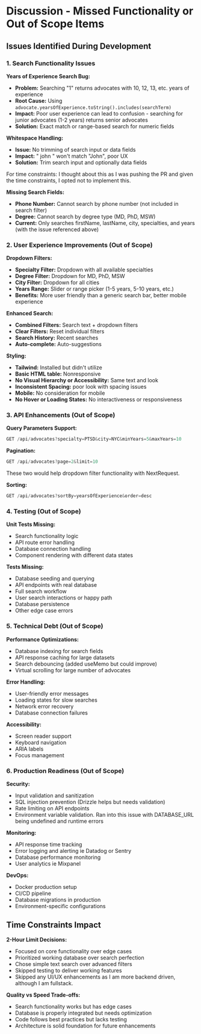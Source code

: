 # Discussion - Missed Functionality or Out of Scope Items

## Issues Identified During Development

### 1. Search Functionality Issues

**Years of Experience Search Bug:**
- **Problem:** Searching "1" returns advocates with 10, 12, 13, etc. years of experience
- **Root Cause:** Using `advocate.yearsOfExperience.toString().includes(searchTerm)` 
- **Impact:** Poor user experience can lead to confusion - searching for junior advocates (1-2 years) returns senior advocates
- **Solution:** Exact match or range-based search for numeric fields

 **Whitespace Handling:**
  - **Issue:** No trimming of search input or data
  fields
  - **Impact:** "  john  " won't match "John", poor UX
  - **Solution:** Trim search input and optionally data
  fields

  For time constraints: I thought about this as I was pushing the PR and given the time constraints, I opted not to implement this.

**Missing Search Fields:**
- **Phone Number:** Cannot search by phone number (not included in search filter)
- **Degree:** Cannot search by degree type (MD, PhD, MSW)
- **Current:** Only searches firstName, lastName, city, specialties, and years (with the issue referenced above)

### 2. User Experience Improvements (Out of Scope)

**Dropdown Filters:**
- **Specialty Filter:** Dropdown with all available specialties
- **Degree Filter:** Dropdown for MD, PhD, MSW
- **City Filter:** Dropdown for all cities
- **Years Range:** Slider or range picker (1-5 years, 5-10 years, etc.)
- **Benefits:** More user friendly than a generic search bar, better mobile experience

**Enhanced Search:**
- **Combined Filters:** Search text + dropdown filters
- **Clear Filters:** Reset individual filters
- **Search History:** Recent searches
- **Auto-complete:** Auto-suggestions

**Styling:**
- **Tailwind:** Installed but didn't utilize
- **Basic HTML table:** Nonresponsive
- **No Visual Hierarchy or Accessibility:** Same text and look
- **Inconsistent Spacing:** poor look with spacing issues
- **Mobile:** No consideration for mobile
- **No Hover or Loading States:** No interactiveness or responsiveness

### 3. API Enhancements (Out of Scope)

**Query Parameters Support:**
```typescript
GET /api/advocates?specialty=PTSD&city=NYC&minYears=5&maxYears=10
```


**Pagination:**
```typescript
GET /api/advocates?page=2&limit=10
```

These two would help dropdown filter functionality with NextRequest.

**Sorting:**
```typescript
GET /api/advocates?sortBy=yearsOfExperience&order=desc
```

### 4. Testing (Out of Scope)

**Unit Tests Missing:**
- Search functionality logic
- API route error handling  
- Database connection handling
- Component rendering with different data states

**Tests Missing:**
- Database seeding and querying
- API endpoints with real database
- Full search workflow
- User search interactions or happy path
- Database persistence
- Other edge case errors

### 5. Technical Debt (Out of Scope)

**Performance Optimizations:**
- Database indexing for search fields
- API response caching for large datasets
- Search debouncing (added useMemo but could improve)
- Virtual scrolling for large number of advocates

**Error Handling:**
- User-friendly error messages
- Loading states for slow searches
- Network error recovery
- Database connection failures

**Accessibility:**
- Screen reader support
- Keyboard navigation
- ARIA labels
- Focus management

### 6. Production Readiness (Out of Scope)

**Security:**
- Input validation and sanitization
- SQL injection prevention (Drizzle helps but needs validation)
- Rate limiting on API endpoints
- Environment variable validation. Ran into this issue with DATABASE_URL being undefined and runtime errors

**Monitoring:**
- API response time tracking
- Error logging and alerting ie Datadog or Sentry
- Database performance monitoring
- User analytics ie Mixpanel

**DevOps:**
- Docker production setup
- CI/CD pipeline
- Database migrations in production
- Environment-specific configurations

## Time Constraints Impact

**2-Hour Limit Decisions:**
- Focused on core functionality over edge cases
- Prioritized working database over search perfection
- Chose simple text search over advanced filters
- Skipped testing to deliver working features
- Skipped any UI/UX enhancements as I am more backend driven, although I am fullstack.

**Quality vs Speed Trade-offs:**
- Search functionality works but has edge cases
- Database is properly integrated but needs optimization
- Code follows best practices but lacks testing
- Architecture is solid foundation for future enhancements
